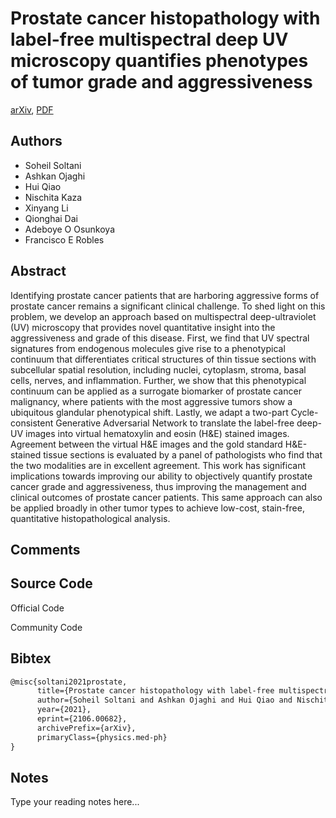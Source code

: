 
# Prostate cancer histopathology with label-free multispectral deep UV microscopy quantifies phenotypes of tumor grade and aggressiveness

[arXiv](https://arxiv.org/abs/2106.0682), [PDF](https://arxiv.org/pdf/2106.0682.pdf)

## Authors

- Soheil Soltani
- Ashkan Ojaghi
- Hui Qiao
- Nischita Kaza
- Xinyang Li
- Qionghai Dai
- Adeboye O Osunkoya
- Francisco E Robles

## Abstract

Identifying prostate cancer patients that are harboring aggressive forms of prostate cancer remains a significant clinical challenge. To shed light on this problem, we develop an approach based on multispectral deep-ultraviolet (UV) microscopy that provides novel quantitative insight into the aggressiveness and grade of this disease. First, we find that UV spectral signatures from endogenous molecules give rise to a phenotypical continuum that differentiates critical structures of thin tissue sections with subcellular spatial resolution, including nuclei, cytoplasm, stroma, basal cells, nerves, and inflammation. Further, we show that this phenotypical continuum can be applied as a surrogate biomarker of prostate cancer malignancy, where patients with the most aggressive tumors show a ubiquitous glandular phenotypical shift. Lastly, we adapt a two-part Cycle-consistent Generative Adversarial Network to translate the label-free deep-UV images into virtual hematoxylin and eosin (H&E) stained images. Agreement between the virtual H&E images and the gold standard H&E-stained tissue sections is evaluated by a panel of pathologists who find that the two modalities are in excellent agreement. This work has significant implications towards improving our ability to objectively quantify prostate cancer grade and aggressiveness, thus improving the management and clinical outcomes of prostate cancer patients. This same approach can also be applied broadly in other tumor types to achieve low-cost, stain-free, quantitative histopathological analysis.

## Comments



## Source Code

Official Code



Community Code



## Bibtex

```tex
@misc{soltani2021prostate,
      title={Prostate cancer histopathology with label-free multispectral deep UV microscopy quantifies phenotypes of tumor grade and aggressiveness}, 
      author={Soheil Soltani and Ashkan Ojaghi and Hui Qiao and Nischita Kaza and Xinyang Li and Qionghai Dai and Adeboye O Osunkoya and Francisco E Robles},
      year={2021},
      eprint={2106.00682},
      archivePrefix={arXiv},
      primaryClass={physics.med-ph}
}
```

## Notes

Type your reading notes here...

